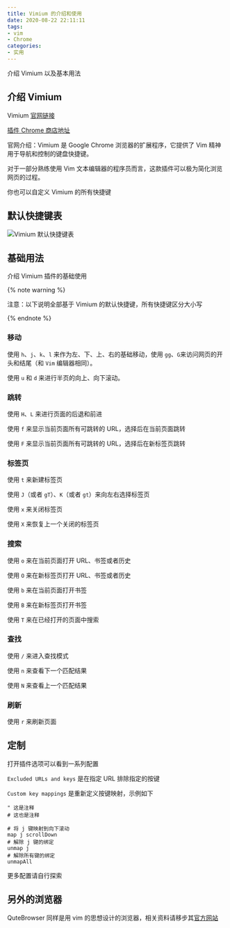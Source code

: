 ```yaml
---
title: Vimium 的介绍和使用
date: 2020-08-22 22:11:11
tags:
- vim
- Chrome
categories:
- 实用
---
```


介绍 Vimium 以及基本用法

<!--more-->

## 介绍 Vimium

Vimium [官网链接](https://vimium.github.io/)

[插件 Chrome 商店地址](https://chrome.google.com/webstore/detail/vimium/dbepggeogbaibhgnhhndojpepiihcmeb)

官网介绍：Vimium 是 Google Chrome 浏览器的扩展程序，它提供了 Vim 精神用于导航和控制的键盘快捷键。

对于一部分熟练使用 Vim 文本编辑器的程序员而言，这款插件可以极为简化浏览网页的过程。

你也可以自定义 Vimium 的所有快捷键

## 默认快捷键表

![Vimium 默认快捷键表](https://s1.ax1x.com/2020/08/23/dwEY2d.png)

## 基础用法

介绍 Vimium 插件的基础使用

{% note warning %}

注意：以下说明全部基于 Vimium 的默认快捷键，所有快捷键区分大小写

{% endnote %}

### 移动

使用 `h`、`j`、`k`、`l` 来作为左、下、上、右的基础移动，使用 `gg`、`G`来访问网页的开头和结尾（和 `Vim` 编辑器相同）。

使用 `u` 和 `d` 来进行半页的向上、向下滚动。

### 跳转

使用 `H`、`L` 来进行页面的后退和前进

使用 `f` 来显示当前页面所有可跳转的 URL，选择后在当前页面跳转

使用 `F` 来显示当前页面所有可跳转的 URL，选择后在新标签页跳转

### 标签页

使用 `t` 来新建标签页

使用 `J`（或者 `gT`）、`K`（或者 `gt`）来向左右选择标签页

使用 `x` 来关闭标签页

使用 `X` 来恢复上一个关闭的标签页

### 搜索

使用 `o` 来在当前页面打开 URL、书签或者历史

使用 `O` 来在新标签页打开 URL、书签或者历史

使用 `b` 来在当前页面打开书签

使用 `B` 来在新标签页打开书签

使用 `T` 来在已经打开的页面中搜索

### 查找

使用 `/` 来进入查找模式

使用 `n` 来查看下一个匹配结果

使用 `N` 来查看上一个匹配结果

### 刷新

使用 `r` 来刷新页面

## 定制

打开插件选项可以看到一系列配置

`Excluded URLs and keys` 是在指定 URL 排除指定的按键

`Custom key mappings` 是重新定义按键映射，示例如下

```vimscript
" 这是注释
# 这也是注释

# 将 j 键映射到向下滚动
map j scrollDown
# 解除 j 键的绑定
unmap j
# 解除所有键的绑定
unmapAll
```

更多配置请自行探索

## 另外的浏览器

QuteBrowser 同样是用 vim 的思想设计的浏览器，相关资料请移步其[官方网站](https://qutebrowser.org/)
